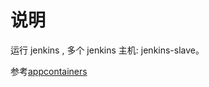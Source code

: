 # 说明
运行 jenkins , 多个 jenkins 主机: jenkins-slave。

参考[appcontainers](http://www.appcontainers.com/jenkins)
